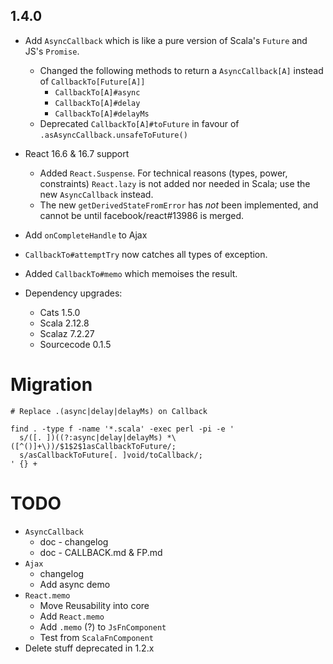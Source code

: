 ## 1.4.0

* Add `AsyncCallback` which is like a pure version of Scala's `Future` and JS's `Promise`.
  * Changed the following methods to return a `AsyncCallback[A]` instead of `CallbackTo[Future[A]]`
    * `CallbackTo[A]#async`
    * `CallbackTo[A]#delay`
    * `CallbackTo[A]#delayMs`
  * Deprecated `CallbackTo[A]#toFuture` in favour of `.asAsyncCallback.unsafeToFuture()`

* React 16.6 & 16.7 support
  * Added `React.Suspense`.
    For technical reasons (types, power, constraints) `React.lazy` is not added nor needed in Scala;
    use the new `AsyncCallback` instead.
  * The new `getDerivedStateFromError` has *not* been implemented, and cannot be until facebook/react#13986 is merged.

* Add `onCompleteHandle` to Ajax

* `CallbackTo#attemptTry` now catches all types of exception.
* Added `CallbackTo#memo` which memoises the result.

* Dependency upgrades:
  * Cats 1.5.0
  * Scala 2.12.8
  * Scalaz 7.2.27
  * Sourcecode 0.1.5

# Migration

```
# Replace .(async|delay|delayMs) on Callback

find . -type f -name '*.scala' -exec perl -pi -e '
  s/([. ])((?:async|delay|delayMs) *\([^()]+\))/$1$2$1asCallbackToFuture/;
  s/asCallbackToFuture[. ]void/toCallback/;
' {} +
```
# TODO

* `AsyncCallback`
  * doc - changelog
  * doc - CALLBACK.md & FP.md
* `Ajax`
  * changelog
  * Add async demo
* `React.memo`
  * Move Reusability into core
  * Add `React.memo`
  * Add `.memo` (?) to `JsFnComponent`
  * Test from `ScalaFnComponent`
* Delete stuff deprecated in 1.2.x